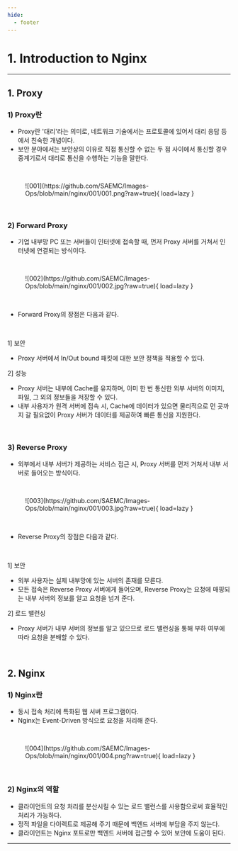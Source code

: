 ```yaml
---
hide:
  - footer
---
```


# 1. Introduction to Nginx

---

## 1. Proxy

### 1) Proxy란

- Proxy란 '대리'라는 의미로, 네트워크 기술에서는 프로토콜에 있어서 대리 응답 등에서 친숙한 개념이다.
- 보안 분야에서는 보안상의 이유로 직접 통신할 수 없는 두 점 사이에서 통신할 경우 중계기로서 대리로 통신을 수행하는 기능을 말한다.

<br/>

<figure markdown>
  ![001](https://github.com/SAEMC/Images-Ops/blob/main/nginx/001/001.png?raw=true){ load=lazy }
</figure>

<br/>

### 2) Forward Proxy

- 기업 내부망 PC 또는 서버들이 인터넷에 접속할 때, 먼저 Proxy 서버를 거쳐서 인터넷에 연결되는 방식이다.

<br/>

<figure markdown>
  ![002](https://github.com/SAEMC/Images-Ops/blob/main/nginx/001/002.jpg?raw=true){ load=lazy }
</figure>

<br/>

- Forward Proxy의 장점은 다음과 같다.

<br/>

1] 보안

- Proxy 서버에서 In/Out bound 패킷에 대한 보안 정책을 적용할 수 있다.

2] 성능

- Proxy 서버는 내부에 Cache를 유지하며, 이미 한 번 통신한 외부 서버의 이미지, 파일, 그 외의 정보들을 저장할 수 있다.
- 내부 사용자가 원격 서버에 접속 시, Cache에 데이터가 있으면 물리적으로 먼 곳까지 갈 필요없이 Proxy 서버가 데이터를 제공하여 빠른 통신을 지원한다.

<br/>

### 3) Reverse Proxy

- 외부에서 내부 서버가 제공하는 서비스 접근 시, Proxy 서버를 먼저 거쳐서 내부 서버로 들어오는 방식이다.

<br/>

<figure markdown>
  ![003](https://github.com/SAEMC/Images-Ops/blob/main/nginx/001/003.jpg?raw=true){ load=lazy }
</figure>

<br/>

- Reverse Proxy의 장점은 다음과 같다.

<br/>

1] 보안

- 외부 사용자는 실제 내부망에 있는 서버의 존재를 모른다.
- 모든 접속은 Reverse Proxy 서버에게 들어오며, Reverse Proxy는 요청에 매핑되는 내부 서버의 정보를 알고 요청을 넘겨 준다.

2] 로드 밸런싱

- Proxy 서버가 내부 서버의 정보를 알고 있으므로 로드 밸런싱을 통해 부하 여부에 따라 요청을 분배할 수 있다.

<br/>

## 2. Nginx

### 1) Nginx란

- 동시 접속 처리에 특화된 웹 서버 프로그램이다.
- Nginx는 Event-Driven 방식으로 요청을 처리해 준다.

<br/>

<figure markdown>
  ![004](https://github.com/SAEMC/Images-Ops/blob/main/nginx/001/004.png?raw=true){ load=lazy }
</figure>

<br/>

### 2) Nginx의 역할

- 클라이언트의 요청 처리를 분산시킬 수 있는 로드 밸런스를 사용함으로써 효율적인 처리가 가능하다.
- 정적 파일을 다이렉트로 제공해 주기 때문에 백엔드 서버에 부담을 주지 않는다.
- 클라이언트는 Nginx 포트로만 백엔드 서버에 접근할 수 있어 보안에 도움이 된다.

---
